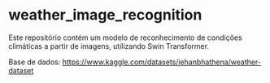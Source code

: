 # weather_image_recognition
Este repositório contém um modelo de reconhecimento de condições climáticas a partir de imagens, utilizando Swin Transformer.

Base de dados: https://www.kaggle.com/datasets/jehanbhathena/weather-dataset
